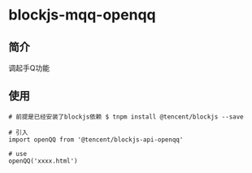 # blockjs-mqq-openqq

## 简介
调起手Q功能

## 使用
```
# 前提是已经安装了blockjs依赖 $ tnpm install @tencent/blockjs --save

# 引入
import openQQ from '@tencent/blockjs-api-openqq'

# use
openQQ('xxxx.html')
```